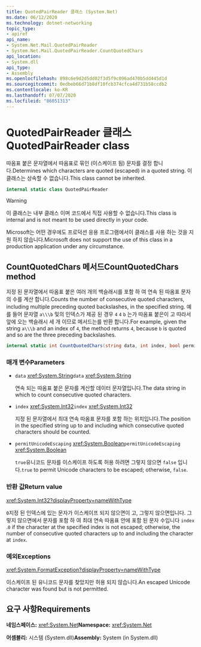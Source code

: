 ```yaml
---
title: QuotedPairReader 클래스 (System.Net)
ms.date: 06/12/2020
ms.technology: dotnet-networking
topic_type:
- apiref
api_name:
- System.Net.Mail.QuotedPairReader
- System.Net.Mail.QuotedPairReader.CountQuotedChars
api_location:
- System.dll
api_type:
- Assembly
ms.openlocfilehash: 898c6e9d2d5dd02f3d5f9c096ad470b5dd445d1d
ms.sourcegitcommit: 0edbeb66d71b8df10fcb374cfca4d731b58ccdb2
ms.contentlocale: ko-KR
ms.lasthandoff: 07/07/2020
ms.locfileid: "86051313"
---
```

# <a name="quotedpairreader-class"></a><span data-ttu-id="8724f-102">QuotedPairReader 클래스</span><span class="sxs-lookup"><span data-stu-id="8724f-102">QuotedPairReader class</span></span>

<span data-ttu-id="8724f-103">따옴표 붙은 문자열에서 따옴표로 묶인 (이스케이프 됨) 문자를 결정 합니다.</span><span class="sxs-lookup"><span data-stu-id="8724f-103">Determines which characters are quoted (escaped) in a quoted string.</span></span> <span data-ttu-id="8724f-104">이 클래스는 상속할 수 없습니다.</span><span class="sxs-lookup"><span data-stu-id="8724f-104">This class cannot be inherited.</span></span>

```csharp
internal static class QuotedPairReader
```

> [!WARNING]
> <span data-ttu-id="8724f-105">이 클래스는 내부 클래스 이며 코드에서 직접 사용할 수 없습니다.</span><span class="sxs-lookup"><span data-stu-id="8724f-105">This class is internal and is not meant to be used directly in your code.</span></span>
>
> <span data-ttu-id="8724f-106">Microsoft는 어떤 경우에도 프로덕션 응용 프로그램에서이 클래스를 사용 하는 것을 지원 하지 않습니다.</span><span class="sxs-lookup"><span data-stu-id="8724f-106">Microsoft does not support the use of this class in a production application under any circumstance.</span></span>

## <a name="countquotedchars-method"></a><span data-ttu-id="8724f-107">CountQuotedChars 메서드</span><span class="sxs-lookup"><span data-stu-id="8724f-107">CountQuotedChars method</span></span>

<span data-ttu-id="8724f-108">지정 된 문자열에서 따옴표 붙은 여러 개의 백슬래시를 포함 하 여 연속 된 따옴표 문자의 수를 계산 합니다.</span><span class="sxs-lookup"><span data-stu-id="8724f-108">Counts the number of consecutive quoted characters, including multiple preceding quoted backslashes, in the specified string.</span></span> <span data-ttu-id="8724f-109">예를 들어 문자열 `a\\\b` 및의 인덱스가 제공 된 경우 `4` `4` `b` 는가 따옴표 붙은이 고 따라서 앞에 오는 백슬래시 세 개 이므로 메서드는를 반환 합니다.</span><span class="sxs-lookup"><span data-stu-id="8724f-109">For example, given the string `a\\\b` and an index of `4`, the method returns `4`, because `b` is quoted and so are the three preceding backslashes.</span></span>

```csharp
internal static int CountQuotedChars(string data, int index, bool permitUnicodeEscaping)
```

### <a name="parameters"></a><span data-ttu-id="8724f-110">매개 변수</span><span class="sxs-lookup"><span data-stu-id="8724f-110">Parameters</span></span>

- <span data-ttu-id="8724f-111">`data` <xref:System.String></span><span class="sxs-lookup"><span data-stu-id="8724f-111">`data` <xref:System.String></span></span>

  <span data-ttu-id="8724f-112">연속 되는 따옴표 붙은 문자를 계산할 데이터 문자열입니다.</span><span class="sxs-lookup"><span data-stu-id="8724f-112">The data string in which to count consecutive quoted characters.</span></span>

- <span data-ttu-id="8724f-113">`index` <xref:System.Int32></span><span class="sxs-lookup"><span data-stu-id="8724f-113">`index` <xref:System.Int32></span></span>

  <span data-ttu-id="8724f-114">지정 된 문자열에서 최대 연속 따옴표 문자를 포함 하는 위치입니다.</span><span class="sxs-lookup"><span data-stu-id="8724f-114">The position in the specified string up to and including which consecutive quoted characters should be counted.</span></span>

- <span data-ttu-id="8724f-115">`permitUnicodeEscaping` <xref:System.Boolean></span><span class="sxs-lookup"><span data-stu-id="8724f-115">`permitUnicodeEscaping` <xref:System.Boolean></span></span>

  <span data-ttu-id="8724f-116">`true`유니코드 문자를 이스케이프 하도록 허용 하려면 그렇지 않으면 `false` 입니다.</span><span class="sxs-lookup"><span data-stu-id="8724f-116">`true` to permit Unicode characters to be escaped; otherwise, `false`.</span></span>

### <a name="return-value"></a><span data-ttu-id="8724f-117">반환 값</span><span class="sxs-lookup"><span data-stu-id="8724f-117">Return value</span></span>

<xref:System.Int32?displayProperty=nameWithType>

<span data-ttu-id="8724f-118">`0`지정 된 인덱스에 있는 문자가 이스케이프 되지 않으면이 고, 그렇지 않으면입니다. 그렇지 않으면에서 문자를 포함 하 여 최대 연속 따옴표 안에 포함 된 문자 수입니다 `index` .</span><span class="sxs-lookup"><span data-stu-id="8724f-118">`0` if the character at the specified index is not escaped; otherwise, the number of consecutive quoted characters up to and including the character at `index`.</span></span>

### <a name="exceptions"></a><span data-ttu-id="8724f-119">예외</span><span class="sxs-lookup"><span data-stu-id="8724f-119">Exceptions</span></span>

<xref:System.FormatException?displayProperty=nameWithType>

<span data-ttu-id="8724f-120">이스케이프 된 유니코드 문자를 찾았지만 허용 되지 않습니다.</span><span class="sxs-lookup"><span data-stu-id="8724f-120">An escaped Unicode character was found but is not permitted.</span></span>

## <a name="requirements"></a><span data-ttu-id="8724f-121">요구 사항</span><span class="sxs-lookup"><span data-stu-id="8724f-121">Requirements</span></span>

<span data-ttu-id="8724f-122">**네임스페이스:** <xref:System.Net></span><span class="sxs-lookup"><span data-stu-id="8724f-122">**Namespace:** <xref:System.Net></span></span>

<span data-ttu-id="8724f-123">**어셈블리:** 시스템 (System.dll)</span><span class="sxs-lookup"><span data-stu-id="8724f-123">**Assembly:** System (in System.dll)</span></span>
